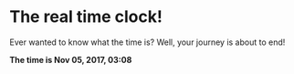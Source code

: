 # The real time clock!

Ever wanted to know what the time is? Well, your journey is about to end!

**The time is Nov 05, 2017, 03:08**